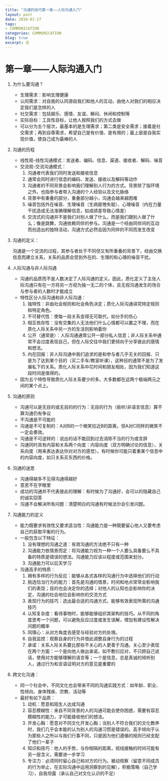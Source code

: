```yaml
---
title: "沟通的技巧第一章——人际沟通入门"
layout: post
date: 2018-01-27
tags:
- COMMUNICATION
categories: COMMUNICATION
blog: true
excerpt: 无
---
```


# 第一章——人际沟通入门

1. 为什么要沟通？
   - 生理需求：影响生理健康
   - 认同需求：对自我的认同源自我们和他人的互动，由他人对我们的相应决定我们是怎样的人
   - 社交需求：包括娱乐、感情、友谊、解闷、休闲和控制等
   - 实际目标：工具性目标，让他人按照我们的方式去做
   - 可以分为五个层次，最基本的是生理需求；第二类是安全需求；接着是社交需求；再到自尊需求，希望自己是有价值、是有用的；最上层是自我实现价值，使自己成为最棒的人


1. 沟通的历程
   - 线性观-线性沟通模式：发送者、编码、信息、渠道、接收者、解码、噪音
   - 交流观-交流沟通模式：
     1. 沟通者代表我们同时发送和接收信息
     2. 通常会同时进行信息的编码、发送、接收以及解码等动作
     3. 沟通者的不同背景会影响我们理解别人行为的方式。背景除了指环境之外，也指参与者带入沟通的个人经验以及文化脉络
     4. 背景中有重叠的部分，重叠部分越小，沟通会越来越困难
     5. 噪音包括外在噪音、生理噪音（生病疲倦失聪）、心理噪音（内在力量干扰造成无法准确理解信息，如成绩差导致心情差）
     6. 交流式的沟通并不是我们对别人做了什么，而是我们跟别人做了什么；像是跳舞，沟通依赖同伴的参与。沟通是一个经由同伴间的互动而创造出的独特活动，沟通方式必然会因为同伴的不同而发生改变


1. 沟通的定义：

   沟通是一个交流的过程，其参与者处于不同但又有所重叠的背景下，经由交换信息而建立关系，关系的品质会受到外在的、生理的和心理的噪音干扰。

2. 人际沟通与非人际沟通

   - 沟通的品质而不是人数决定了人际沟通的定义。因此，质化定义了主张人际沟通只有在一方将另一方视为独一无二的个体，且无视沟通发生的场合与参与者的人数时才能成立
   - 特性区分人际沟通和非人际沟通：
     1. 独特性：非由社会规则和社会角色决定；质化人际沟通讲究特定规则和特定角色。
     2. 不可替代性：使每一段关系变得无可取代，如分手的伤心
     3. 相互依存性：没有交集的人无法他们什么心情都可以置之不理，而在质化人际关系中另一方的生活则影响着你
     4. 公开（通常是）：人际沟通通常公开一部分私人信息；非人际关系中通常不会过度表现自己，但在人际交往中我们更倾向于分享彼此的感情和想法。
     5. 内在回报：非人际沟通中我们追求的是和参与者几乎无关的回报、只是为了达到某个目的（买二手车/教室听课），这种目的通常不是为了发展私下的关系。质化人际关系中花时间和朋友相处，因为我们知道这段时间是值得的。
   - 因为五个特性导致质化人际关系要少的多。大多数都在这两个极端两元之间的某个点上。

3. 沟通的原则

   - 沟通可以是无目的或无目的的行为：无目的行为（偷听/非语言信息）算不算沟通仍有争议
   - 不沟通是不可能的
   - 沟通是不可复制的：A对B的一个微笑拉近B的距离，但A对C同样的微笑不一定会奏效。
   - 沟通是不可逆转的：说出的话不能回到过去消除不当的行为或言辞
   - 沟通同时具有内容和关系两个向度：内容向度（双方明确讨论的信息），关系向度（用来表达表达你对对方的感觉）。有时候你可能只着重某个信息中的内容向度，如只关系买东西的价格。

4. 沟通的迷思

   - 沟通得越多不见得沟通得越好
   - 意思不在字眼里
   - 成功的沟通并不代表彼此的理解：有时候为了沟通好，会可以的隐藏自己的诚实回答
   - 沟通不会解决所有问题：清楚明白的沟通有时候法尔会引发问题。

5. 沟通能力的定义

   - 能力既要求有效性又要求适当性：沟通能力是一种既要留心他人又要考虑自己的获取平衡的行为。
   - 一般包含以下特征：
     1. 没有理想的沟通之道：有效沟通的方法绝不只有一种
     2. 沟通能力依情景而定：将沟通能力视为一种一个人要么具备要么不具备的特质是错误的想法。沟通能力应该以程度或范围来划分。
     3. 沟通能力可以后天学习
   - 沟通高手的特质：
     1. 拥有多样的行为反应：能够从各式各样的沟通行为中选择他们的行动
     2. 挑选恰当行为的能力：首先是沟通的情景，时间和地点常常会影响我们的表现；目的也会决定你的选择；对他人的认知也会影响你的决定，沟通的社会地位会影响你的交流方式
     3. 表现行为的技巧：选出最合适的沟通方式，能够有效表现所需的沟通技巧
     4. 认知复杂度：看待事物时，能够能够组织其架构的技巧。从不同的角度思考一个问题，可以避免反应过度或发生误解，增加有建设性解决问题的概率
     5. 同理心：从对方角度去感受与经验对方的处境。
     6. 自我监控：观察自身的行为并借此调整自身行为的过程
     7. 承诺：关系人际关系要比那些不关心的人更善于沟通。关心至少表现在两个方面：一个是向他人做出承诺，如不敷衍应对，不只顾自己说话，使用对方能够理解的语言等；一个是信息，总是真诚的倾听别人，通过行为和言语证明对方的意见是重要的

6. 跨文化沟通：

   - 同一个社会中，不同文化也会带来不同的沟通实践方式：如年龄、职业、性倾向、身体残疾、宗教、活动等
   - 最好有如下品质：
     1. 动机：愿意和陌生人达成沟通
     2. 容忍模糊性：来自不同背景的人的沟通可能会使你困惑，需要有容忍模糊性的能力，才可能接收他们的想法。
     3. 开发心胸：愿意对不同文化开发心胸；当别人不符合我们的文化教养时，我们几乎会本能的认为别人的沟通习惯是错误的。高手倾向于认为那些人之所以与我们行事不同，只是因为他们遵循的规则已经支配了他们一辈子
     4. 知识和技巧：他人的手势，与你相隔的距离，视线接触的时间可能有另一层含义，需要进一步学习
     5. 专注力：必须同时留心自己和对方的行为。被动观察（留意不同成员的行为举止，在实际沟通中运用洞察到的见解），积极策略（自己学习），自我坦露（承认自己对文化认识的不足）